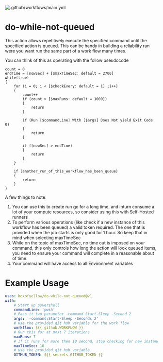 ![.github/workflows/main.yml](https://github.com/boxofyellow/do-while-not-queued/workflows/.github/workflows/main.yml/badge.svg)

# do-while-not-queued
This action allows repetitively execute the specified command until the specified action is queued.  This can be handy in building a reliability run were you want run the same part of a work flow many times.

You can think of this as operating with the follow pseudocode

```
count = 0
endTime = [nowSec] + [$maxTimeSec: default = 2700]
while(true)
{
    for (i = 0; i < [$checkEvery: default = 1] ;i++)
    {
        count++
        if (count > [$maxRuns: default = 1000])
        {
            return
        }

        if (Run [$commandLine] With [$args] Does Not yield Exit Code 0)
        {
            return
        }

        if ([nowSec] > endTime)
        {
            return
        } 
    }

    if (another_run_of_this_workflow_has_been_queue)
    {
        return
    }
}
```

A few things to note:
1. You can use this to create run go for a long time, and inturn consume a lot of your compute resources, so consider using this with Self-Hosted runners
1. To perform various operations (like check if a new instance of this workflow has been queued) a valid token required.  The one that is provided when the job starts is only good for 1 hour.  So keep that in mind when selecting maxTimeSec
1. While on the topic of maxTimeSec, no time out is imposed on your command, this only controls how long the action will look queued items, you need to ensure your command will complete in a reasonable about of time.
1. Your command will have access to all Environment variables 

# Example Usage

``` yaml
uses: boxofyellow/do-while-not-queued@v1
with:
    # Start up powershell
    commandLine: 'pwsh'
    # Pass it two parameter -command Start-Sleep -Second 2
    args: '-command;Start-Sleep -Seconds 2'
    # Use the provided git hub variable for the work flow
    workflow: ${{ github.WORKFLOW }}
    # Run this for at most 7 iterations
    maxRuns: 7
    # If it runs for more then 10 second, stop checking for new instances and exit
    maxTimeSec: 10
    # Use the provided git hub variable
    GITHUB_TOKEN: ${{ secrets.GITHUB_TOKEN }}
```